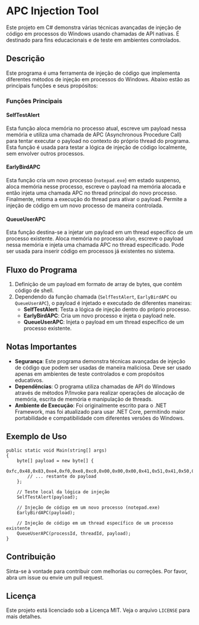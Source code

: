<!DOCTYPE html>
<html lang="pt-BR">
<head>
    <meta charset="UTF-8">
    <meta name="viewport" content="width=device-width, initial-scale=1.0">
    <title>APC Injection Tool</title>
</head>
<body>

<h1>APC Injection Tool</h1>

<p>Este projeto em C# demonstra várias técnicas avançadas de injeção de código em processos do Windows usando chamadas de API nativas. É destinado para fins educacionais e de teste em ambientes controlados.</p>

<h2>Descrição</h2>

<p>Este programa é uma ferramenta de injeção de código que implementa diferentes métodos de injeção em processos do Windows. Abaixo estão as principais funções e seus propósitos:</p>

<h3>Funções Principais</h3>

<h4>SelfTestAlert</h4>
<p>Esta função aloca memória no processo atual, escreve um payload nessa memória e utiliza uma chamada de APC (Asynchronous Procedure Call) para tentar executar o payload no contexto do próprio thread do programa. Esta função é usada para testar a lógica de injeção de código localmente, sem envolver outros processos.</p>

<h4>EarlyBirdAPC</h4>
<p>Esta função cria um novo processo (<code>notepad.exe</code>) em estado suspenso, aloca memória nesse processo, escreve o payload na memória alocada e então injeta uma chamada APC no thread principal do novo processo. Finalmente, retoma a execução do thread para ativar o payload. Permite a injeção de código em um novo processo de maneira controlada.</p>

<h4>QueueUserAPC</h4>
<p>Esta função destina-se a injetar um payload em um thread específico de um processo existente. Aloca memória no processo alvo, escreve o payload nessa memória e injeta uma chamada APC no thread especificado. Pode ser usada para inserir código em processos já existentes no sistema.</p>

<h2>Fluxo do Programa</h2>

<ol>
    <li>Definição de um payload em formato de array de bytes, que contém código de shell.</li>
    <li>Dependendo da função chamada (<code>SelfTestAlert</code>, <code>EarlyBirdAPC</code> ou <code>QueueUserAPC</code>), o payload é injetado e executado de diferentes maneiras:
        <ul>
            <li><strong>SelfTestAlert</strong>: Testa a lógica de injeção dentro do próprio processo.</li>
            <li><strong>EarlyBirdAPC</strong>: Cria um novo processo e injeta o payload nele.</li>
            <li><strong>QueueUserAPC</strong>: Injeta o payload em um thread específico de um processo existente.</li>
        </ul>
    </li>
</ol>

<h2>Notas Importantes</h2>

<ul>
    <li><strong>Segurança</strong>: Este programa demonstra técnicas avançadas de injeção de código que podem ser usadas de maneira maliciosa. Deve ser usado apenas em ambientes de teste controlados e com propósitos educativos.</li>
    <li><strong>Dependências</strong>: O programa utiliza chamadas de API do Windows através de métodos P/Invoke para realizar operações de alocação de memória, escrita de memória e manipulação de threads.</li>
    <li><strong>Ambiente de Execução</strong>: Foi originalmente escrito para o .NET Framework, mas foi atualizado para usar .NET Core, permitindo maior portabilidade e compatibilidade com diferentes versões do Windows.</li>
</ul>

<h2>Exemplo de Uso</h2>

<pre><code>public static void Main(string[] args)
{
    byte[] payload = new byte[] {
        0xfc,0x48,0x83,0xe4,0xf0,0xe8,0xc0,0x00,0x00,0x00,0x41,0x51,0x41,0x50,0x52,
        // ... restante do payload
    };

    // Teste local da lógica de injeção
    SelfTestAlert(payload);

    // Injeção de código em um novo processo (notepad.exe)
    EarlyBirdAPC(payload);

    // Injeção de código em um thread específico de um processo existente
    QueueUserAPC(processId, threadId, payload);
}
</code></pre>

<h2>Contribuição</h2>

<p>Sinta-se à vontade para contribuir com melhorias ou correções. Por favor, abra um issue ou envie um pull request.</p>

<h2>Licença</h2>

<p>Este projeto está licenciado sob a Licença MIT. Veja o arquivo <code>LICENSE</code> para mais detalhes.</p>

</body>
</html>
